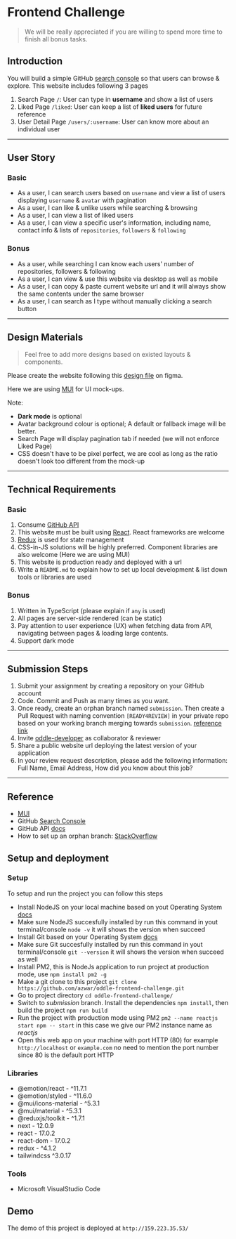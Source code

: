 # Frontend Challenge
> We will be really appreciated if you are willing to spend more time to finish all bonus tasks.

## Introduction

You will build a simple GitHub [search console](https://github.com/search) so that users can browse & explore. This website includes following 3 pages 

1. Search Page `/`: User can type in **username** and show a list of users 
2. Liked Page `/liked`: User can keep a list of **liked users** for future reference
3. User Detail Page `/users/:username`: User can know more about an individual user

---

## User Story

### Basic

- As a user, I can search users based on `username` and view a list of users displaying `username` & `avatar` with pagination
- As a user, I can like & unlike users while searching & browsing
- As a user, I can view a list of liked users
- As a user, I can view a specific user's information, including name, contact info & lists of `repositories`, `followers` & `following`

### Bonus

- As a user, while searching I can know each users' number of repositories, followers & following
- As a user, I can view & use this website via desktop as well as mobile 
- As a user, I can copy & paste current website url and it will always show the same contents under the same browser
- As a user, I can search as I type without manually clicking a search button

---

## Design Materials 
> Feel free to add more designs based on existed layouts & components.

Please create the website following this [design file](https://www.figma.com/file/kt2BetKOPYrbGHhQcHy1SE/Oddle-Fe-Challenge) on figma. 

Here we are using [MUI](https://mui.com) for UI mock-ups. 

Note:

- **Dark mode** is optional
- Avatar background colour is optional; A default or fallback image will be better.
- Search Page will display pagination tab if needed (we will not enforce Liked Page)
- CSS doesn't have to be pixel perfect, we are cool as long as the ratio doesn't look too different from the mock-up

---

## Technical Requirements

### Basic

1. Consume [GitHub API](https://docs.github.com/en/rest)
2. This website must be built using [React](https://reactjs.org). React frameworks are welcome
3. [Redux](https://redux.js.org) is used for state management 
4. CSS-in-JS solutions will be highly preferred. Component libraries are also welcome (Here we are using MUI)
5. This website is production ready and deployed with a url
6. Write a `README.md` to explain how to set up local development & list down tools or libraries are used

### Bonus

1. Written in TypeScript (please explain if `any` is used)
2. All pages are server-side rendered (can be static)
3. Pay attention to user experience (UX) when fetching data from API, navigating between pages & loading large contents.
4. Support dark mode

---

## Submission Steps

1. Submit your assignment by creating a repository on your GitHub account
2. Code. Commit and Push as many times as you want.
3. Once ready, create an orphan branch named `submission`. Then create a Pull Request with naming convention `[READY4REVIEW]` in your private repo based on your working branch merging towards `submission`. [reference link](https://stackoverflow.com/questions/1384325/in-git-is-there-a-simple-way-of-introducing-an-unrelated-branch-to-a-repository)
4. Invite [oddle-developer](https://github.com/oddle-developer) as collaborator & reviewer
5. Share a public website url deploying the latest version of your application
6. In your review request description, please add the following information: Full Name, Email Address, How did you know about this job?

----

## Reference

- [MUI](https://mui.com)
- GitHub [Search Console](https://github.com/search)
- GitHub API [docs](https://docs.github.com/en/rest)
- How to set up an orphan branch: [StackOverflow](https://stackoverflow.com/questions/1384325/in-git-is-there-a-simple-way-of-introducing-an-unrelated-branch-to-a-repository)

## Setup and deployment

### Setup
To setup and run the project you can follow this steps
- Install NodeJS on your local machine based on yout Operating System [docs](https://nodejs.org/en/download/)
- Make sure NodeJS succesfully installed by run this command in yout terminal/console `node -v` it will shows the version when succeed
- Install Git based on your Operating System [docs](https://git-scm.com/downloads)
- Make sure Git succesfully installed by run this command in yout terminal/console `git --version` it will shows the version when succeed as well
- Install PM2, this is NodeJs application to run project at production mode, use `npm install pm2 -g`
- Make a git clone to this project `git clone https://github.com/azwar/oddle-frontend-challenge.git`
- Go to project directory `cd oddle-frontend-challenge/`
- Switch to *submission* branch. Install the dependencies `npm install`, then build the project `npm run build`
- Run the project with production mode using PM2 `pm2 --name reactjs start npm -- start` in this case we give our PM2 instance name as *reactjs*
- Open this web app on your machine with port HTTP (80) for example `http://localhost` or `example.com` no need to mention the port number since 80 is the default port HTTP

### Libraries
- @emotion/react - ^11.7.1
- @emotion/styled - ^11.6.0
- @mui/icons-material - ^5.3.1
- @mui/material - ^5.3.1
- @reduxjs/toolkit - ^1.7.1
- next - 12.0.9
- react - 17.0.2
- react-dom - 17.0.2
- redux - ^4.1.2
- tailwindcss ^3.0.17

### Tools
- Microsoft VisualStudio Code

## Demo
The demo of this project is deployed at `http://159.223.35.53/`